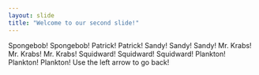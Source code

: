 ```yaml
---
layout: slide
title: "Welcome to our second slide!"
---
```

Spongebob! Spongebob! Patrick! Patrick! Sandy! Sandy! Sandy! Mr. Krabs! Mr. Krabs! Mr. Krabs! Squidward! Squidward! Squidward! Plankton! Plankton! Plankton!
Use the left arrow to go back!
